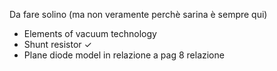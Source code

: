 Da fare solino (ma non veramente perchè sarina è sempre qui)
- Elements of vacuum technology
- Shunt resistor  $\checkmark$ 
- Plane diode model in relazione a pag 8 relazione
